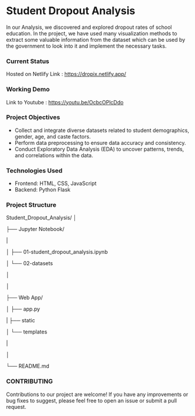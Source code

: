 # Student Dropout Analysis
In our Analysis, we discovered and explored dropout rates of school education. In the project, we have used many visualization methods to extract some valuable information from the dataset which can be used by the government to look into it and implement the necessary tasks.

### Current Status
Hosted on Netlify
Link : <a>https://dropix.netlify.app/</a>

### Working Demo
Link to Youtube : <a>https://youtu.be/OcbcOPlcDdo</a>

### Project Objectives

- Collect and integrate diverse datasets related to student demographics, gender, age, and caste factors.
- Perform data preprocessing to ensure data accuracy and consistency.
- Conduct Exploratory Data Analysis (EDA) to uncover patterns, trends, and correlations within the data.

### Technologies Used

- Frontend: HTML, CSS, JavaScript
- Backend: Python Flask

### Project Structure

Student_Dropout_Analysis/
│

├── Jupyter Notebook/

|

│   ├── 01-student_dropout_analysis.ipynb

│   └──  02-datasets

│  

│

├── Web App/

│   ├── app.py

|   ├── static 

│   └── templates

|   

│

└── README.md



### CONTRIBUTING

Contributions to our project are welcome! If you have any improvements or bug fixes to suggest, please feel free to open an issue or submit a pull request.
